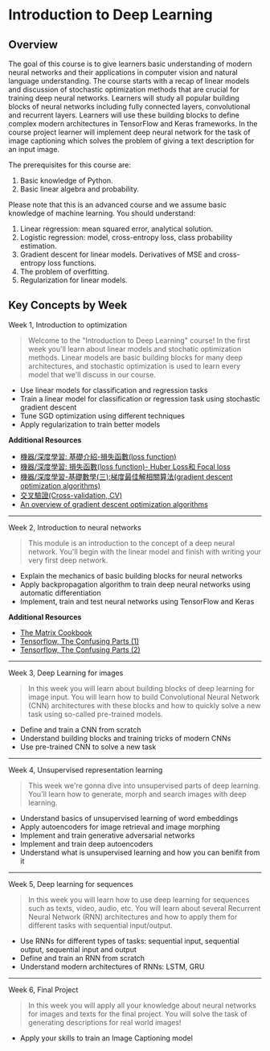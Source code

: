 # Introduction to Deep Learning

## Overview

The goal of this course is to give learners basic understanding of modern neural networks and their applications in computer vision and natural language understanding. The course starts with a recap of linear models and discussion of stochastic optimization methods that are crucial for training deep neural networks. Learners will study all popular building blocks of neural networks including fully connected layers, convolutional and recurrent layers. 
Learners will use these building blocks to define complex modern architectures in TensorFlow and Keras frameworks. In the course project learner will implement deep neural network for the task of image captioning which solves the problem of giving a text description for an input image.

The prerequisites for this course are: 
1) Basic knowledge of Python.
2) Basic linear algebra and probability.

Please note that this is an advanced course and we assume basic knowledge of machine learning. You should understand:
1) Linear regression: mean squared error, analytical solution.
2) Logistic regression: model, cross-entropy loss, class probability estimation.
3) Gradient descent for linear models. Derivatives of MSE and cross-entropy loss functions.
4) The problem of overfitting.
5) Regularization for linear models.

## Key Concepts by Week

Week 1, Introduction to optimization
> Welcome to the "Introduction to Deep Learning" course! In the first week you'll learn about linear models and stochatic optimization methods. Linear models are basic building blocks for many deep architectures, and stochastic optimization is used to learn every model that we'll discuss in our course.

- Use linear models for classification and regression tasks
- Train a linear model for classification or regression task using stochastic gradient descent
- Tune SGD optimization using different techniques
- Apply regularization to train better models

**Additional Resources**

- [機器/深度學習: 基礎介紹-損失函數(loss function)](https://medium.com/@chih.sheng.huang821/%E6%A9%9F%E5%99%A8-%E6%B7%B1%E5%BA%A6%E5%AD%B8%E7%BF%92-%E5%9F%BA%E7%A4%8E%E4%BB%8B%E7%B4%B9-%E6%90%8D%E5%A4%B1%E5%87%BD%E6%95%B8-loss-function-2dcac5ebb6cb)
- [機器/深度學習: 損失函數(loss function)- Huber Loss和 Focal loss](https://medium.com/@chih.sheng.huang821/%E6%A9%9F%E5%99%A8-%E6%B7%B1%E5%BA%A6%E5%AD%B8%E7%BF%92-%E6%90%8D%E5%A4%B1%E5%87%BD%E6%95%B8-loss-function-huber-loss%E5%92%8C-focal-loss-bb757494f85e)
- [機器/深度學習-基礎數學(三):梯度最佳解相關算法(gradient descent optimization algorithms)](https://medium.com/@chih.sheng.huang821/%E6%A9%9F%E5%99%A8%E5%AD%B8%E7%BF%92-%E5%9F%BA%E7%A4%8E%E6%95%B8%E5%AD%B8-%E4%B8%89-%E6%A2%AF%E5%BA%A6%E6%9C%80%E4%BD%B3%E8%A7%A3%E7%9B%B8%E9%97%9C%E7%AE%97%E6%B3%95-gradient-descent-optimization-algorithms-b61ed1478bd7)
- [交叉驗證(Cross-validation, CV)](https://medium.com/@chih.sheng.huang821/%E4%BA%A4%E5%8F%89%E9%A9%97%E8%AD%89-cross-validation-cv-3b2c714b18db)
- [An overview of gradient descent optimization algorithms](https://ruder.io/optimizing-gradient-descent/index.html)

---

Week 2, Introduction to neural networks
> This module is an introduction to the concept of a deep neural network. You'll begin with the linear model and finish with writing your very first deep network.

- Explain the mechanics of basic building blocks for neural networks
- Apply backpropagation algorithm to train deep neural networks using automatic differentiation
- Implement, train and test neural networks using TensorFlow and Keras

**Additional Resources**

- [The Matrix Cookbook](https://www.math.uwaterloo.ca/~hwolkowi/matrixcookbook.pdf)
- [Tensorflow, The Confusing Parts (1)](https://jacobbuckman.com/2018-06-25-tensorflow-the-confusing-parts-1/)
- [Tensorflow, The Confusing Parts (2)](https://jacobbuckman.com/2018-09-17-tensorflow-the-confusing-parts-2/)

---

Week 3, Deep Learning for images
> In this week you will learn about building blocks of deep learning for image input. You will learn how to build Convolutional Neural Network (CNN) architectures with these blocks and how to quickly solve a new task using so-called pre-trained models.

- Define and train a CNN from scratch
- Understand building blocks and training tricks of modern CNNs
- Use pre-trained CNN to solve a new task

---

Week 4, Unsupervised representation learning
> This week we're gonna dive into unsupervised parts of deep learning. You'll learn how to generate, morph and search images with deep learning.

- Understand basics of unsupervised learning of word embeddings
- Apply autoencoders for image retrieval and image morphing
- Implement and train generative adversarial networks
- Implement and train deep autoencoders
- Understand what is unsupervised learning and how you can benifit from it

---

Week 5, Deep learning for sequences
> In this week you will learn how to use deep learning for sequences such as texts, video, audio, etc. You will learn about several Recurrent Neural Network (RNN) architectures and how to apply them for different tasks with sequential input/output.

- Use RNNs for different types of tasks: sequential input, sequential output, sequential input and output
- Define and train an RNN from scratch
- Understand modern architectures of RNNs: LSTM, GRU

---

Week 6, Final Project
> In this week you will apply all your knowledge about neural networks for images and texts for the final project. You will solve the task of generating descriptions for real world images!

- Apply your skills to train an Image Captioning model